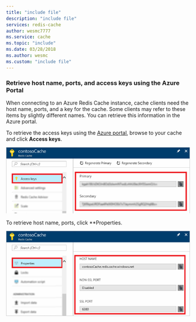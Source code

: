 ```yaml
---
title: "include file"
description: "include file"
services: redis-cache
author: wesmc7777
ms.service: cache
ms.topic: "include"
ms.date: 03/28/2018
ms.author: wesmc
ms.custom: "include file"
---
```


### Retrieve host name, ports, and access keys using the Azure Portal

When connecting to an Azure Redis Cache instance, cache clients need the host name, ports, and a key for the cache. Some clients may refer to these items by slightly different names. You can retrieve this information in the Azure portal.

To retrieve the access keys using the [Azure portal](https://portal.azure.com), browse to your cache and click **Access keys**. 

![Redis cache keys](media/redis-cache-access-keys/redis-cache-keys.png)

To retrieve host name, ports, click **Properties.

![Redis cache properties](media/redis-cache-access-keys/redis-cache-hostname-ports.png)


